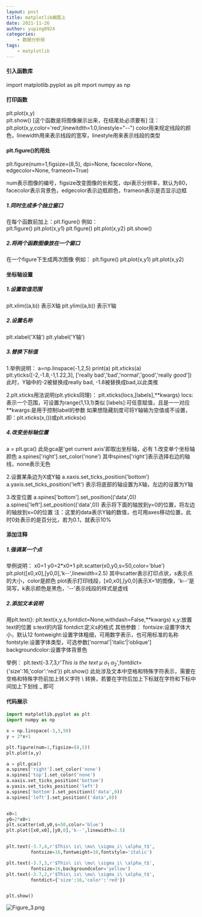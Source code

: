 ```yaml
---
layout: post
title: matplotlib画图上
date: 2021-11-26
author: yuping0924
categories:
    - 数据分析部
tags:
    - matplotlib
---
```


#### 引入函数库  

import  matplotlib.pyplot as plt
mport  numpy as np  

#### 打印函数  

plt.plot(x,y)  
plt.show()  [这个函数是将图像展示出来，在结尾处必须要有]
注：plt.plot(x,y,color='red',linewitdth=1.0,linestyle="--")
color用来规定线段的颜色，linewidth用来表示线段的宽窄，linestyle用来表示线段的类型  

#### plt.figure()的用处  

plt.figure(num=1,figsize=(8,5), dpi=None, facecolor=None, edgecolor=None, frameon=True)  

num表示图像的编号，figsize改变图像的长和宽，dpi表示分辨率，默认为80，facecolor表示背景色，edgecolor表示边框颜色，frameon表示是否显示边框  

##### 1.同时生成多个独立窗口  

在每个函数前加上：plt.figure()
例如：  
plt.figure()
plt.plot(x,y1)
plt.figure()
plt.plot(x,y2)
plt.show()
##### 2.将两个函数图像放在一个窗口  

在一个figure下生成两次图像
例如：
plt.figure()
plt.plot(x,y1)
plt.plot(x,y2)
#### 坐标轴设置  

##### 1.设置取值范围   

plt.xlim((a,b)) 表示X轴
plt.ylim((a,b)) 表示Y轴
##### 2.设置名称  

plt.xlabel('X轴')
plt.ylabel('Y轴')
##### 3.替换下标值  

1.举例说明：
a=np.linspace(-1,2,5)
print(a)
plt.xticks(a)
plt.yticks([-2,-1.8,-1,1.22,3],
['really bad','bad','normal','good','really good'])
此时，Y轴中的-2被替换成really bad, -1.8被替换成bad,以此类推  


2.plt.xticks用法说明(plt.yticks同理)：
plt.xticks(locs,[labels],**kwargs)
locs:表示一个范围，可设置为range(1,13,1)类似
[labels]:可任意赋值，且是一一对应
**kwargs:是用于控制label的参数
如果想隐藏刻度可将Y轴输为空值或不设置，即：plt.xticks(x,())或plt.xticks(x)  

##### 4.改变坐标轴位置  

a = plt.gca()  此处gca是'get current axis'即取出坐标轴，必有
1.改变单个坐标轴颜色
a.spines['right'].set_color('none')
其中spines['right']表示选择右边的轴线，none表示无色  


2.设置某条边为X或Y轴
a.xaxis.set_ticks_position('bottom')
a.yaxis.set_ticks_position('left')
表示将底部的轴设置为X轴，左边的设置为Y轴  


3.改变位置
a.spines['bottom'].set_position(('data',0))
a.spines['left'].set_position(('data',0))
表示将下面的轴放到y=0的位置，将左边的轴放到x=0的位置
注：这里的data表示Y轴的数值，也可用axes移动位置，此时0处表示的是百分比，若为0.1，就表示10%  

#### 添加注释  

##### 1.强调某一个点  

举例说明：
x0=1
y0=2*x0+1
plt.scatter(x0,y0,s=50,color='blue')
plt.plot([x0,x0],[y0,0],'k--',linewidth=2.5)
其中scatter表示打印点状，s表示点的大小，color是颜色
plot表示打印线段，[x0,x0],[y0,0]表示X=1的图像，'k--'是简写，k表示颜色是黑色，'--'表示线段的样式是虚线  

##### 2.添加文本说明  

用plt.text():
plt.text(x,y,s,fontdict=None,withdash=False,**kwargs)
x,y:放置text的位置
s:text的内容
fontdict:定义s的格式
其他参数：
fontsize:设置字体大小，默认12
fontweight:设置字体粗细，可用数字表示，也可用标准的名称
fontstyle:设置字体类型，可选参数['normal'|'italic'|'oblique']
backgroundcolor:设置字体背景色  

举例：
plt.text(-3.7,3,r'$This\ is\ the\ text\ \mu\ \sigma_1\ \alpha_2$',fontdict={'size':16,'color':'red'})
plt.show()
此处涉及文本中空格和特殊字符表示，需要在空格和特殊字符前加上转义字符 \ 转换，若要在字符后加上下标就在字符和下标中间加上下划线 _ 即可  

#### 代码展示  
```python
import matplotlib.pyplot as plt
import numpy as np

x = np.linspace(-3,3,50)
y = 2*x+1

plt.figure(num=1,figsize=(8,5))
plt.plot(x,y)

a = plt.gca()
a.spines['right'].set_color('none')
a.spines['top'].set_color('none')
a.xaxis.set_ticks_position('bottom')
a.yaxis.set_ticks_position('left')
a.spines['bottom'].set_position(('data',0))
a.spines['left'].set_position(('data',0))


x0=1
y0=2*x0+1
plt.scatter(x0,y0,s=50,color='blue')
plt.plot([x0,x0],[y0,0],'k--',linewidth=2.5)


plt.text(-3.7,4,r'$This\ is\ \mu\ \sigma_i\ \alpha_t$',
         fontsize=16,fontweight=10,fontstyle='italic')

plt.text(-3.7,3,r'$This\ is\ \mu\ \sigma_i\ \alpha_t$',
         fontsize=16,backgroundcolor='yellow')
plt.text(-3.7,2,r'$This\ is\ \mu\ \sigma_i\ \alpha_t$',
         fontdict={'size':16,'color':'red'})


plt.show()
```
![Figure_3.png](https://i.loli.net/2021/11/28/89BIubinorveALO.png)